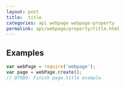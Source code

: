 ```yaml
---
layout: post
title:  title
categories: api webpage webpage-property
permalink: api/webpage/property/title.html
---
```


## Examples

```javascript
var webPage = require('webpage');
var page = webPage.create();
// @TODO: Finish page.title example.
```








